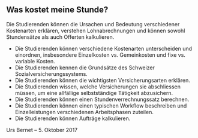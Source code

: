 ## Was kostet meine Stunde?
Die Studierenden können die Ursachen und Bedeutung verschiedener Kostenarten erklären, verstehen Lohnabrechnungen und können sowohl Stundensätze als auch Offerten kalkulieren.
* Die Studierenden können verschiedene Kostenarten unterscheiden und einordnen, insbesondere Einzelkosten vs. Gemeinkosten und fixe vs. variable Kosten.
* Die Studierenden kennen die Grundsätze des Schweizer Sozialversicherungssystems.
* Die Studierenden können die wichtigsten Versicherungsarten erklären.
* Die Studierenden wissen, welche Versicherungen sie abschliessen müssen, um eine allfällige selbstständige Tätigkeit abzusichern.
* Die Studierenden können einen Stundenverrechnungssatz berechnen.
* Die Studierenden können einen typischen Workflow beschreiben und Einzelleistungen verschiedenen Arbeitsphasen zuteilen.
* Die Studierenden können Aufträge kalkulieren.

Urs Bernet – 5. Oktober 2017
